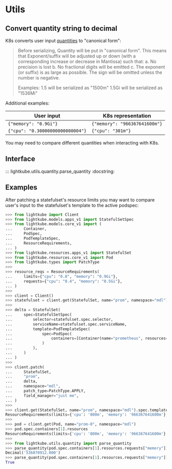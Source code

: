 # Utils

## Convert quantity string to decimal

K8s converts user input
[quantities](https://kubernetes.io/docs/reference/kubernetes-api/common-definitions/quantity/)
to "canonical form":

> Before serializing, Quantity will be put in "canonical form". This means that
> Exponent/suffix will be adjusted up or down (with a corresponding increase or
> decrease in Mantissa) such that: a. No precision is lost b. No fractional
> digits will be emitted c. The exponent (or suffix) is as large as possible.
> The sign will be omitted unless the number is negative.
>
> Examples: 1.5 will be serialized as "1500m" 1.5Gi will be serialized as "1536Mi"

Additional examples:

| User input                       | K8s representation            |
|----------------------------------|-------------------------------|
| `{"memory": "0.9Gi"}`            | `{"memory": "966367641600m"}` |
| `{"cpu": "0.30000000000000004"}` | `{"cpu": "301m"}`             |

You may need to compare different quantities when interacting with K8s.

## Interface

::: lightkube.utils.quantity.parse_quantity
    :docstring:

## Examples

After patching a statefulset's resource limits you may want to compare
user's input to the statefulset's template to the active podspec:

```python
>>> from lightkube import Client
>>> from lightkube.models.apps_v1 import StatefulSetSpec
>>> from lightkube.models.core_v1 import (
...     Container,
...     PodSpec,
...     PodTemplateSpec,
...     ResourceRequirements,
... )
>>> from lightkube.resources.apps_v1 import StatefulSet
>>> from lightkube.resources.core_v1 import Pod
>>> from lightkube.types import PatchType
>>>
>>> resource_reqs = ResourceRequirements(
...     limits={"cpu": "0.8", "memory": "0.9Gi"},
...     requests={"cpu": "0.4", "memory": "0.5Gi"},
... )
>>>
>>> client = Client()
>>> statefulset = client.get(StatefulSet, name="prom", namespace="mdl")
>>>
>>> delta = StatefulSet(
...     spec=StatefulSetSpec(
...         selector=statefulset.spec.selector,
...         serviceName=statefulset.spec.serviceName,
...         template=PodTemplateSpec(
...             spec=PodSpec(
...                 containers=[Container(name="prometheus", resources=resource_reqs)]
...             )
...         ),
...     )
... )
>>>
>>> client.patch(
...     StatefulSet,
...     "prom",
...     delta,
...     namespace="mdl",
...     patch_type=PatchType.APPLY,
...     field_manager="just me",
... )
>>>
>>> client.get(StatefulSet, name="prom", namespace="mdl").spec.template.spec.containers[1].resources
ResourceRequirements(limits={'cpu': '800m', 'memory': '966367641600m'}, requests={'cpu': '400m', 'memory': '512Mi'})
>>>
>>> pod = client.get(Pod, name="prom-0", namespace="mdl")
>>> pod.spec.containers[1].resources
ResourceRequirements(limits={'cpu': '800m', 'memory': '966367641600m'}, requests={'cpu': '400m', 'memory': '512Mi'})
>>>
>>> from lightkube.utils.quantity import parse_quantity
>>> parse_quantity(pod.spec.containers[1].resources.requests["memory"])
Decimal('536870912.000')
>>> parse_quantity(pod.spec.containers[1].resources.requests["memory"]) == parse_quantity(resource_reqs.requests["memory"])
True
```
